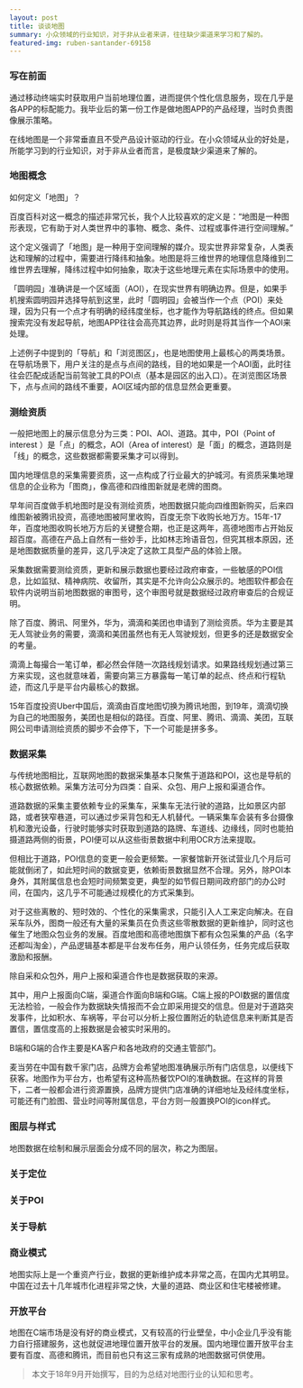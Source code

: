 ```yaml
---
layout: post
title: 谈谈地图
summary: 小众领域的行业知识，对于非从业者来讲，往往缺少渠道来学习和了解的。
featured-img: ruben-santander-69158
---
```

### 写在前面

通过移动终端实时获取用户当前地理位置，进而提供个性化信息服务，现在几乎是各APP的标配能力。我毕业后的第一份工作是做地图APP的产品经理，当时负责图像展示策略。

在线地图是一个非常垂直且不受产品设计驱动的行业。在小众领域从业的好处是，所能学习到的行业知识，对于非从业者而言，是极度缺少渠道来了解的。


### 地图概念

如何定义「地图」？

百度百科对这一概念的描述非常冗长，我个人比较喜欢的定义是：“地图是一种图形表现，它有助于对人类世界中的事物、概念、条件、过程或事件进行空间理解。”

这个定义强调了「地图」是一种用于空间理解的媒介。现实世界非常复杂，人类表达和理解的过程中，需要进行降纬和抽象。地图是将三维世界的地理信息降维到二维世界去理解，降纬过程中如何抽象，取决于这些地理元素在实际场景中的使用。

「圆明园」准确讲是一个区域面（AOI），在现实世界有明确边界。但是，如果手机搜索圆明园并选择导航到这里，此时「圆明园」会被当作一个点（POI）来处理，因为只有一个点才有明确的经纬度坐标，也才能作为导航路线的终点。但如果搜索完没有发起导航，地图APP往往会高亮其边界，此时则是将其当作一个AOI来处理。

上述例子中提到的「导航」和「浏览图区」，也是地图使用上最核心的两类场景。在导航场景下，用户关注的是点与点间的路线，目的地如果是一个AOI面，此时往往会匹配成适配当前驾驶工具的POI点（基本是园区的出入口）。在浏览图区场景下，点与点间的路线不重要，AOI区域内部的信息显然会更重要。


### 测绘资质

一般把地图上的展示信息分为三类：POI、AOI、道路。其中，POI（Point of interest ）是「点」的概念，AOI（Area of interest）是「面」的概念，道路则是「线」的概念，这些数据都需要采集才可以得到。 

国内地理信息的采集需要资质，这一点构成了行业最大的护城河。有资质采集地理信息的企业称为「图商」，像高德和四维图新就是老牌的图商。

早年间百度做手机地图时是没有测绘资质，地图数据只能向四维图新购买，后来四维图新被腾讯投资，高德地图被阿里收购，百度无奈下收购长地万方。15年-17年，百度地图收购长地万方后的关键整合期，也正是这两年，高德地图市占开始反超百度。高德在产品上自然有一些妙手，比如林志玲语音包，但究其根本原因，还是地图数据质量的差异，这几乎决定了这款工具型产品的体验上限。

采集数据需要测绘资质，更新和展示数据也要经过政府审查，一些敏感的POI信息，比如监狱、精神病院、收留所，其实是不允许向公众展示的。地图软件都会在软件内说明当前地图数据的审图号，这个审图号就是数据经过政府审查后的合规证明。

除了百度、腾讯、阿里外，华为，滴滴和美团也申请到了测绘资质。华为主要是其无人驾驶业务的需要，滴滴和美团虽然也有无人驾驶规划，但更多的还是数据安全的考量。

滴滴上每撮合一笔订单，都必然会伴随一次路线规划请求。如果路线规划通过第三方来实现，这也就意味着，需要向第三方暴露每一笔订单的起点、终点和行程轨迹，而这几乎是平台内最核心的数据。

15年百度投资Uber中国后，滴滴由百度地图切换为腾讯地图，到19年，滴滴切换为自己的地图服务，美团也是相似的路径。百度、阿里、腾讯、滴滴、美团，互联网公司申请测绘资质的脚步不会停下，下一个可能是拼多多。


### 数据采集

与传统地图相比，互联网地图的数据采集基本只聚焦于道路和POI，这也是导航的核心数据依赖。采集方法可分为四类：自采、众包、用户上报和渠道合作。

道路数据的采集主要依赖专业的采集车，采集车无法行驶的道路，比如景区内部路，或者狭窄巷道，可以通过步采背包和无人机替代。一辆采集车会装有多台摄像机和激光设备，行驶时能够实时获取到道路的路牌、车道线、边缘线，同时也能拍摄道路两侧的街景，POI便可以从这些街景数据中利用OCR方法来提取。

但相比于道路，POI信息的变更一般会更频繁。一家餐馆新开张试营业几个月后可能就倒闭了，如此短时间的数据变更，依赖街景数据显然不合理。另外，除POI本身外，其附属信息也会短时间频繁变更，典型的如节假日期间政府部门的办公时间，在国内，这几乎不可能通过规模化的方式采集到。

对于这些离散的、短时效的、个性化的采集需求，只能引入人工来定向解决。在自采车队外，图商一般还有大量的采集员在负责这些零散数据的更新维护，同时这也催生了地图众包业务的发展。百度地图和高德地图旗下都有众包采集的产品（名字还都叫淘金），产品逻辑基本都是平台发布任务，用户认领任务，任务完成后获取激励和报酬。

除自采和众包外，用户上报和渠道合作也是数据获取的来源。

其中，用户上报面向C端，渠道合作面向B端和G端。C端上报的POI数据的置信度无法检验，一般会作为数据缺失情报而不会立即采用提交的信息。但是对于道路突发事件，比如积水、车祸等，平台可以分析上报位置附近的轨迹信息来判断其是否置信，置信度高的上报数据是会被实时采用的。

B端和G端的合作主要是KA客户和各地政府的交通主管部门。

麦当劳在中国有数千家门店，品牌方会希望地图准确展示所有门店信息，以便线下获客。地图作为平台方，也希望有这种高热餐饮POI的准确数据。在这样的背景下，二者一般都会进行资源置换，品牌方提供门店准确的详细地址及经纬度坐标，可能还有门脸图、营业时间等附属信息，平台方则一般置换POI的icon样式。


### 图层与样式

地图数据在绘制和展示层面会分成不同的层次，称之为图层。


### 关于定位



### 关于POI


### 关于导航


### 商业模式

地图实际上是一个重资产行业，数据的更新维护成本非常之高，在国内尤其明显。中国在过去十几年城市化进程非常之快，大量的道路、商业区和住宅楼被修建。

### 开放平台

地图在C端市场是没有好的商业模式，又有较高的行业壁垒，中小企业几乎没有能力自行搭建服务，这也就促进地理位置开放平台的发展。国内地理位置开放平台主要有百度、高德和腾讯，而目前也只有这三家有成熟的地图数据可供使用。


> 本文于18年9月开始撰写，目的为总结对地图行业的认知和思考。





